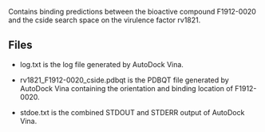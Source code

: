 Contains binding predictions between the bioactive compound F1912-0020 and the cside search space on the virulence factor rv1821.

## Files

- log.txt is the log file generated by AutoDock Vina.

- rv1821_F1912-0020_cside.pdbqt is the PDBQT file generated by AutoDock Vina containing the orientation and binding location of F1912-0020.

- stdoe.txt is the combined STDOUT and STDERR output of AutoDock Vina.

